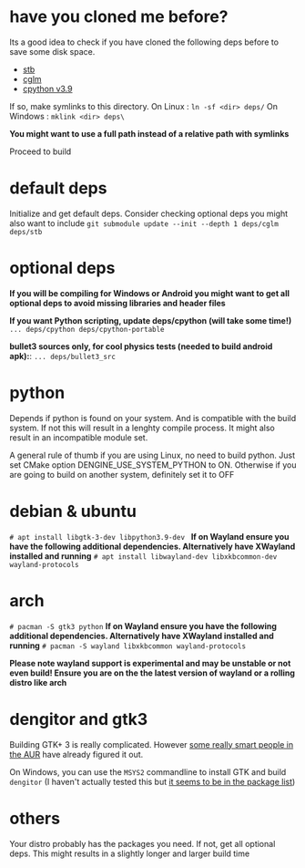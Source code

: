 # have you cloned me before?
Its a good idea to check if you have cloned the following deps before to save some disk space.
- [stb](https://github.com/nothings/stb.git)
- [cglm](https://github.com/recp/cglm.git)
- [cpython v3.9](https://github.com/python/cpython)

If so, make symlinks to this directory.
On Linux : `ln -sf <dir> deps/`
On Windows : `mklink <dir> deps\`

**You might want to use a full path instead of a relative path with symlinks**

Proceed to build

# default deps
Initialize and get default deps. Consider checking optional deps you might also want to include
`git submodule update --init --depth 1 deps/cglm deps/stb`

# optional deps
**If you will be compiling for Windows or Android you might want to get all optional deps to avoid missing libraries and header files**  

**If you want Python scripting, update deps/cpython (will take some time!)**  
`... deps/cpython deps/cpython-portable`  

**bullet3 sources only, for cool physics tests (needed to build android apk):**:
`... deps/bullet3_src`

# python
Depends if python is found on your system. And is compatible with the build system. If not this will result in a lenghty compile process. It might also result in an incompatible module set.

A general rule of thumb if you are using Linux, no need to build python. Just set CMake option DENGINE_USE_SYSTEM_PYTHON to ON. Otherwise if you are going to build on another system, definitely set it to OFF

# debian & ubuntu
`# apt install libgtk-3-dev libpython3.9-dev `
**If on Wayland ensure you have the following additional dependencies. Alternatively have XWayland installed and running**
`# apt install libwayland-dev libxkbcommon-dev wayland-protocols`
# arch
`# pacman -S gtk3 python`
**If on Wayland ensure you have the following additional dependencies. Alternatively have XWayland installed and running**
`# pacman -S wayland libxkbcommon wayland-protocols`

**Please note wayland support is experimental and may be unstable or not even build! Ensure you are on the the latest version of wayland or a rolling distro like arch**

# dengitor and gtk3
Building GTK+ 3 is really complicated. However [some really smart people in the AUR](https://aur.archlinux.org/packages/mingw-w64-gtk3) have already figured it out.

On Windows, you can use the `MSYS2` commandline to install GTK and build `dengitor` (I haven't actually tested this but [it seems to be in the package list](https://packages.msys2.org/base/mingw-w64-gtk3))

# others
Your distro probably has the packages you need. If not, get all optional deps. This might results in a slightly longer and larger build time

